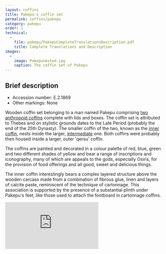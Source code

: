 ```yaml
---
layout: coffins
title: Pakepu's coffin set
permalink: coffins/pakepu
category: pakepu
order: 1
technical:
  -
    file: pakepu/PakepuCompleteTranslationsDescription.pdf
    title: Complete Translations and Description
images:
  -
    image: Pakepunested.jpg
    caption: The coffin set of Pakepu
---
```


## Brief description

* Accession number: E.2.1869
* Other markings: None

Wooden coffin set belonging to a man named Pakepu comprising [two anthropoid coffins](/images/pakepu/Pakepunested.jpg) complete with lids and boxes. The coffin set is attributed to Thebes and on stylistic grounds dates to the Late Period (probably the end of the 25th Dynasty). The smaller coffin of the two, known as the [inner coffin](/images/pakepu/pakepu-inner-leadimage.jpg), nests inside the larger, [intermediate](/images/pakepu/pakepuintermediatelarge.jpg) one. Both coffins were probably then housed inside a larger, outer 'qersu' coffin.

The coffins are painted and decorated in a colour palette of red, blue, green and two different shades of yellow and bear a range of inscriptions and iconography, many of which are appeals to the gods, especially Osiris, for the provision of food offerings and all good, sweet and delicious things.

The inner coffin interestingly bears a complex layered structure above the wooden carcass made from a combination of fibrous glue, linen and layers of calcite paste, reminiscent of the technique of cartonnage. This association is supported by the presence of a substantial plinth under Pakepu's feet, like those used to attach the footboard in cartonnage coffins.

<div class="embed-responsive">
  <div class="sketchfab-embed-wrapper embed-responsive-item">
    <iframe src="https://sketchfab.com/models/ae2d8bf0ddaf4360b86f71c332fcbdcd/embed" frameborder="0" allow="autoplay; fullscreen; vr" mozallowfullscreen="true" webkitallowfullscreen="true">
    </iframe>
  </div>
</div>
